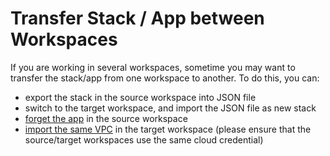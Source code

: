 # Transfer Stack / App between Workspaces

If you are working in several workspaces, sometime you may want to transfer the stack/app from one workspace to another. To do this, you can:

- export the stack in the source workspace into JSON file
- switch to the target workspace, and import the JSON file as new stack
- [forget the app](../app/forget_app.md) in the source workspace
- [import the same VPC](../app/import.md) in the target workspace (please ensure that the source/target workspaces use the same cloud credential)
